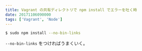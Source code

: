 ```yaml
---
title: Vagrant の共有ディレクトリで npm install でエラーを吐く時
date: 20171106090000
tags: ['Vagrant', 'Node']
---
```


```bash
$ sudo npm install --no-bin-links
```

`--no-bin-links` をつければうまくいく。
